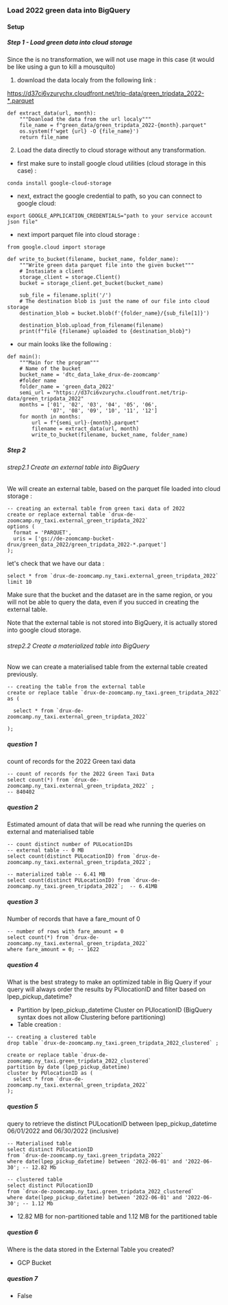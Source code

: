 ### Load 2022 green data into BigQuery

#### Setup

##### Step 1 - Load green data into cloud storage
Since the is no transformation, we will not use mage in this case (it would be like using a gun to kill a mousquito)

1. download the data localy from the following link : 

https://d37ci6vzurychx.cloudfront.net/trip-data/green_tripdata_2022-*.parquet

```
def extract_data(url, month):
    """Doanload the data from the url localy"""
    file_name = f"green_data/green_tripdata_2022-{month}.parquet"
    os.system(f'wget {url} -O {file_name}')
    return file_name
```

2. Load the data directly to cloud storage without any transformation.

* first make sure to install google cloud utilities (cloud storage in this case) :
```
conda install google-cloud-storage
```

* next, extract the google credential to path, so you can connect to google cloud:
```
export GOOGLE_APPLICATION_CREDENTIALS="path to your service account json file"
```

* next import parquet file into cloud storage :
```
from google.cloud import storage

def write_to_bucket(filename, bucket_name, folder_name):
    """Write green data parquet file into the given bucket"""
    # Instasiate a client
    storage_client = storage.Client()
    bucket = storage_client.get_bucket(bucket_name)

    sub_file = filename.split('/')
    # The destination blob is just the name of our file into cloud storage
    destination_blob = bucket.blob(f'{folder_name}/{sub_file[1]}')

    destination_blob.upload_from_filename(filename)
    print(f"file {filename} uploaded to {destination_blob}")
```

* our main looks like the following :
```
def main():
    """Main for the program"""
    # Name of the bucket 
    bucket_name = 'dtc_data_lake_drux-de-zoomcamp'
    #folder name
    folder_name = 'green_data_2022'
    semi_url = "https://d37ci6vzurychx.cloudfront.net/trip-data/green_tripdata_2022"
    months = ['01', '02', '03', '04', '05', '06', 
              '07', '08', '09', '10', '11', '12']
    for month in months:
        url = f"{semi_url}-{month}.parquet"
        filename = extract_data(url, month)
        write_to_bucket(filename, bucket_name, folder_name)
```

##### Step 2 
###### strep2.1 Create an external table into BigQuery
We will create an external table, based on the parquet file loaded into cloud storage :
```
-- creating an external table from green taxi data of 2022
create or replace external table `drux-de-zoomcamp.ny_taxi.external_green_tripdata_2022`
options (
  format = 'PARQUET',
  uris = ['gs://de-zoomcamp-bucket-drux/green_data_2022/green_tripdata_2022-*.parquet']
);
```

let's check that we have our data :
```
select * from `drux-de-zoomcamp.ny_taxi.external_green_tripdata_2022` limit 10
```
Make sure that the bucket and the dataset are in the same region, or you will not be able to query the data, even if you succed in creating the external table.

Note that the external table is not stored into BigQuery, it is actually stored into google cloud storage.

###### strep2.2 Create a materialized table into BigQuery
Now we can create a materialised table from the external table created previously.
```
-- creating the table from the external table
create or replace table `drux-de-zoomcamp.ny_taxi.green_tripdata_2022` as (

  select * from `drux-de-zoomcamp.ny_taxi.external_green_tripdata_2022`

);
```

##### question 1
count of records for the 2022 Green taxi data
```
-- count of records for the 2022 Green Taxi Data
select count(*) from `drux-de-zoomcamp.ny_taxi.external_green_tripdata_2022` ;
-- 840402
```

##### question 2
Estimated amount of data that will be read whe running the queries on external and materialised table
```
-- count distinct number of PULocationIDs
-- external table -- 0 MB
select count(distinct PULocationID) from `drux-de-zoomcamp.ny_taxi.external_green_tripdata_2022`; 

-- materialized table -- 6.41 MB
select count(distinct PULocationID) from `drux-de-zoomcamp.ny_taxi.green_tripdata_2022`;  -- 6.41MB
```

##### question 3
Number of records that have a fare_mount of 0
```
-- number of rows with fare_amount = 0
select count(*) from `drux-de-zoomcamp.ny_taxi.external_green_tripdata_2022`
where fare_amount = 0; -- 1622
```
##### question 4
What is the best strategy to make an optimized table in Big Query if your query will always order the results by PUlocationID and filter based on lpep_pickup_datetime?
* Partition by lpep_pickup_datetime Cluster on PUlocationID (BigQuery syntax does not allow Clustering before partitioning)
* Table creation :

```
-- creating a clustered table
drop table `drux-de-zoomcamp.ny_taxi.green_tripdata_2022_clustered` ;

create or replace table `drux-de-zoomcamp.ny_taxi.green_tripdata_2022_clustered` 
partition by date (lpep_pickup_datetime) 
cluster by PUlocationID as (
  select * from `drux-de-zoomcamp.ny_taxi.external_green_tripdata_2022`
);
```

##### question 5
query to retrieve the distinct PULocationID between lpep_pickup_datetime 06/01/2022 and 06/30/2022 (inclusive)

```
-- Materialised table
select distinct PUlocationID
from `drux-de-zoomcamp.ny_taxi.green_tripdata_2022`
where date(lpep_pickup_datetime) between '2022-06-01' and '2022-06-30'; -- 12.82 Mb

-- clustered table
select distinct PUlocationID
from `drux-de-zoomcamp.ny_taxi.green_tripdata_2022_clustered`
where date(lpep_pickup_datetime) between '2022-06-01' and '2022-06-30'; -- 1.12 Mb
```
* 12.82 MB for non-partitioned table and 1.12 MB for the partitioned table

##### question 6
Where is the data stored in the External Table you created?
* GCP Bucket

##### question 7
* False